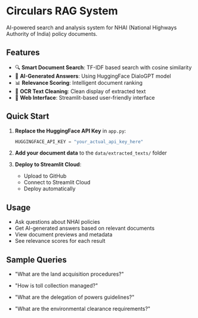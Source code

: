 # Circulars RAG System

AI-powered search and analysis system for NHAI (National Highways Authority of India) policy documents.

## Features

- 🔍 **Smart Document Search**: TF-IDF based search with cosine similarity
- 🤖 **AI-Generated Answers**: Using HuggingFace DialoGPT model
- 📊 **Relevance Scoring**: Intelligent document ranking
- 🧹 **OCR Text Cleaning**: Clean display of extracted text
- 📱 **Web Interface**: Streamlit-based user-friendly interface

## Quick Start

1. **Replace the HuggingFace API Key** in `app.py`:
   ```python
   HUGGINGFACE_API_KEY = "your_actual_api_key_here"
   ```

2. **Add your document data** to the `data/extracted_texts/` folder

3. **Deploy to Streamlit Cloud**:
   - Upload to GitHub
   - Connect to Streamlit Cloud
   - Deploy automatically

## Usage

- Ask questions about NHAI policies
- Get AI-generated answers based on relevant documents
- View document previews and metadata
- See relevance scores for each result

## Sample Queries

- "What are the land acquisition procedures?"
- "How is toll collection managed?"
- "What are the delegation of powers guidelines?"

- "What are the environmental clearance requirements?" 
